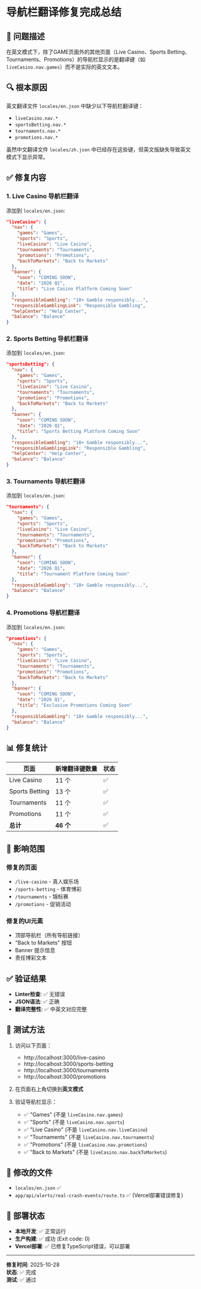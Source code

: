 # 导航栏翻译修复完成总结

## 🐛 问题描述

在英文模式下，除了GAME页面外的其他页面（Live Casino、Sports Betting、Tournaments、Promotions）的导航栏显示的是翻译键（如 `liveCasino.nav.games`）而不是实际的英文文本。

## 🔍 根本原因

英文翻译文件 `locales/en.json` 中缺少以下导航栏翻译键：
- `liveCasino.nav.*`
- `sportsBetting.nav.*`
- `tournaments.nav.*`
- `promotions.nav.*`

虽然中文翻译文件 `locales/zh.json` 中已经存在这些键，但英文版缺失导致英文模式下显示异常。

## ✅ 修复内容

### 1. Live Casino 导航栏翻译
添加到 `locales/en.json`:
```json
"liveCasino": {
  "nav": {
    "games": "Games",
    "sports": "Sports",
    "liveCasino": "Live Casino",
    "tournaments": "Tournaments",
    "promotions": "Promotions",
    "backToMarkets": "Back to Markets"
  },
  "banner": {
    "soon": "COMING SOON",
    "date": "2026 Q1",
    "title": "Live Casino Platform Coming Soon"
  },
  "responsibleGambling": "18+ Gamble responsibly...",
  "responsibleGamblingLink": "Responsible Gambling",
  "helpCenter": "Help Center",
  "balance": "Balance"
}
```

### 2. Sports Betting 导航栏翻译
添加到 `locales/en.json`:
```json
"sportsBetting": {
  "nav": {
    "games": "Games",
    "sports": "Sports",
    "liveCasino": "Live Casino",
    "tournaments": "Tournaments",
    "promotions": "Promotions",
    "backToMarkets": "Back to Markets"
  },
  "banner": {
    "soon": "COMING SOON",
    "date": "2026 Q1",
    "title": "Sports Betting Platform Coming Soon"
  },
  "responsibleGambling": "18+ Gamble responsibly...",
  "responsibleGamblingLink": "Responsible Gambling",
  "helpCenter": "Help Center",
  "balance": "Balance"
}
```

### 3. Tournaments 导航栏翻译
添加到 `locales/en.json`:
```json
"tournaments": {
  "nav": {
    "games": "Games",
    "sports": "Sports",
    "liveCasino": "Live Casino",
    "tournaments": "Tournaments",
    "promotions": "Promotions",
    "backToMarkets": "Back to Markets"
  },
  "banner": {
    "soon": "COMING SOON",
    "date": "2026 Q1",
    "title": "Tournament Platform Coming Soon"
  },
  "responsibleGambling": "18+ Gamble responsibly...",
  "balance": "Balance"
}
```

### 4. Promotions 导航栏翻译
添加到 `locales/en.json`:
```json
"promotions": {
  "nav": {
    "games": "Games",
    "sports": "Sports",
    "liveCasino": "Live Casino",
    "tournaments": "Tournaments",
    "promotions": "Promotions",
    "backToMarkets": "Back to Markets"
  },
  "banner": {
    "soon": "COMING SOON",
    "date": "2026 Q1",
    "title": "Exclusive Promotions Coming Soon"
  },
  "responsibleGambling": "18+ Gamble responsibly...",
  "balance": "Balance"
}
```

## 📊 修复统计

| 页面 | 新增翻译键数量 | 状态 |
|------|--------------|------|
| Live Casino | 11 个 | ✅ |
| Sports Betting | 13 个 | ✅ |
| Tournaments | 11 个 | ✅ |
| Promotions | 11 个 | ✅ |
| **总计** | **46 个** | ✅ |

## 🎯 影响范围

### 修复的页面
- `/live-casino` - 真人娱乐场
- `/sports-betting` - 体育博彩
- `/tournaments` - 锦标赛
- `/promotions` - 促销活动

### 修复的UI元素
- 顶部导航栏（所有导航链接）
- "Back to Markets" 按钮
- Banner 提示信息
- 责任博彩文本

## ✅ 验证结果

- **Linter检查**: ✅ 无错误
- **JSON语法**: ✅ 正确
- **翻译完整性**: ✅ 中英文对应完整

## 🧪 测试方法

1. 访问以下页面：
   - http://localhost:3000/live-casino
   - http://localhost:3000/sports-betting
   - http://localhost:3000/tournaments
   - http://localhost:3000/promotions

2. 在页面右上角切换到**英文模式**

3. 验证导航栏显示：
   - ✅ "Games" (不是 `liveCasino.nav.games`)
   - ✅ "Sports" (不是 `liveCasino.nav.sports`)
   - ✅ "Live Casino" (不是 `liveCasino.nav.liveCasino`)
   - ✅ "Tournaments" (不是 `liveCasino.nav.tournaments`)
   - ✅ "Promotions" (不是 `liveCasino.nav.promotions`)
   - ✅ "Back to Markets" (不是 `liveCasino.nav.backToMarkets`)

## 📝 修改的文件

- `locales/en.json` ✅
- `app/api/alerts/real-crash-events/route.ts` ✅ (Vercel部署错误修复)

## 🚀 部署状态

- **本地开发**: ✅ 正常运行
- **生产构建**: ✅ 成功 (Exit code: 0)
- **Vercel部署**: ✅ 已修复TypeScript错误，可以部署

---

**修复时间**: 2025-10-28  
**状态**: ✅ 完成  
**测试**: ✅ 通过


